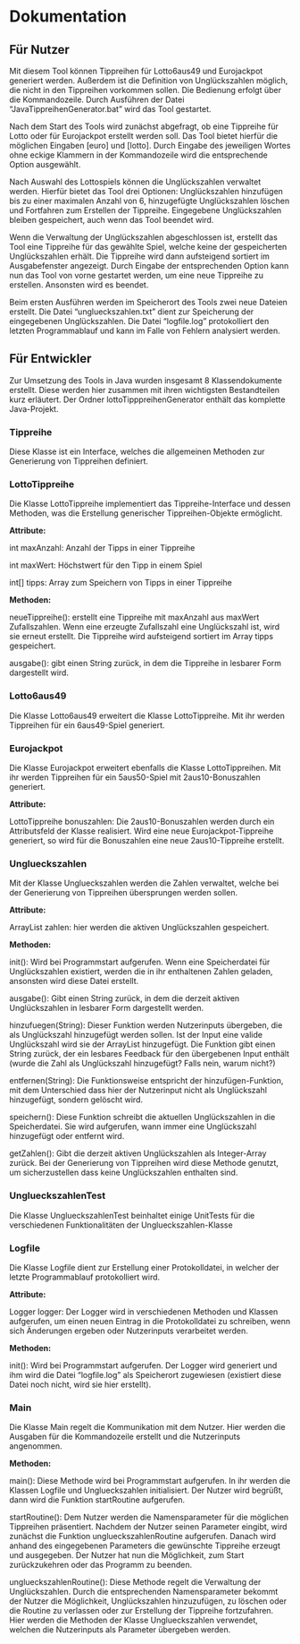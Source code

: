# Dokumentation

## Für Nutzer

Mit diesem Tool können Tippreihen für Lotto6aus49 und Eurojackpot generiert werden. Außerdem ist die Definition von Unglückszahlen möglich, die nicht in den Tippreihen vorkommen sollen. Die Bedienung erfolgt über die Kommandozeile. Durch Ausführen der Datei “JavaTippreihenGenerator.bat” wird das Tool gestartet.

Nach dem Start des Tools wird zunächst abgefragt, ob eine Tippreihe für Lotto oder für Eurojackpot erstellt werden soll. Das Tool bietet hierfür die möglichen Eingaben [euro] und [lotto]. Durch Eingabe des jeweiligen Wortes ohne eckige Klammern in der Kommandozeile wird die entsprechende Option ausgewählt.

Nach Auswahl des Lottospiels können die Unglückszahlen verwaltet werden. Hierfür bietet das Tool drei Optionen: Unglückszahlen hinzufügen bis zu einer maximalen Anzahl von 6, hinzugefügte Unglückszahlen löschen und Fortfahren zum Erstellen der Tippreihe. Eingegebene Unglückszahlen bleiben gespeichert, auch wenn das Tool beendet wird.

Wenn die Verwaltung der Unglückszahlen abgeschlossen ist, erstellt das Tool eine Tippreihe für das gewählte Spiel, welche keine der gespeicherten Unglückszahlen erhält. Die Tippreihe wird dann aufsteigend sortiert im Ausgabefenster angezeigt. Durch Eingabe der entsprechenden Option kann nun das Tool von vorne gestartet werden, um eine neue Tippreihe zu erstellen. Ansonsten wird es beendet.

Beim ersten Ausführen werden im Speicherort des Tools zwei neue Dateien erstellt. Die Datei “unglueckszahlen.txt” dient zur Speicherung der eingegebenen Unglückszahlen. Die Datei “logfile.log” protokolliert den letzten Programmablauf und kann im Falle von Fehlern analysiert werden.



## Für Entwickler

Zur Umsetzung des Tools in Java wurden insgesamt 8 Klassendokumente erstellt. Diese werden hier zusammen mit ihren wichtigsten Bestandteilen kurz erläutert. Der Ordner lottoTipppreihenGenerator enthält das komplette Java-Projekt.

### Tippreihe
Diese Klasse ist ein Interface, welches die allgemeinen Methoden zur Generierung von Tippreihen definiert.

### LottoTippreihe
Die Klasse LottoTippreihe implementiert das Tippreihe-Interface und dessen Methoden, was die Erstellung generischer Tippreihen-Objekte ermöglicht.

**Attribute:**

int maxAnzahl: Anzahl der Tipps in einer Tippreihe
 
int maxWert: Höchstwert für den Tipp in einem Spiel
 
int[] tipps: Array zum Speichern von Tipps in einer Tippreihe
 
**Methoden:**

neueTippreihe(): erstellt eine Tippreihe mit maxAnzahl aus maxWert Zufallszahlen. Wenn eine erzeugte Zufallszahl eine Unglückszahl ist, wird sie erneut erstellt. Die Tippreihe wird aufsteigend sortiert im Array tipps gespeichert.
 
ausgabe(): gibt einen String zurück, in dem die Tippreihe in lesbarer Form dargestellt wird.

### Lotto6aus49
Die Klasse Lotto6aus49 erweitert die Klasse LottoTippreihe. Mit ihr werden Tippreihen für ein 6aus49-Spiel generiert.

### Eurojackpot
Die Klasse Eurojackpot erweitert ebenfalls die Klasse LottoTippreihen. Mit ihr werden Tippreihen für ein 5aus50-Spiel mit 2aus10-Bonuszahlen generiert.

**Attribute:**

LottoTippreihe bonuszahlen: Die 2aus10-Bonuszahlen werden durch ein Attributsfeld der Klasse realisiert. Wird eine neue Eurojackpot-Tippreihe generiert, so wird für die Bonuszahlen eine neue 2aus10-Tippreihe erstellt.

### Unglueckszahlen
Mit der Klasse Unglueckszahlen werden die Zahlen verwaltet, welche bei der Generierung von Tippreihen übersprungen werden sollen.

**Attribute:**

ArrayList<Integer> zahlen: hier werden die aktiven Unglückszahlen gespeichert.

**Methoden:**

init(): Wird bei Programmstart aufgerufen. Wenn eine Speicherdatei für Unglückszahlen existiert, werden die in ihr enthaltenen Zahlen geladen, ansonsten wird diese Datei erstellt.

ausgabe(): Gibt einen String zurück, in dem die derzeit aktiven Unglückszahlen in lesbarer Form dargestellt werden.

hinzufuegen(String): Dieser Funktion werden Nutzerinputs übergeben, die als Unglückszahl hinzugefügt werden sollen. Ist der Input eine valide Unglückszahl wird sie der ArrayList hinzugefügt. Die Funktion gibt einen String zurück, der ein lesbares Feedback für den übergebenen Input enthält (wurde die Zahl als Unglückszahl hinzugefügt? Falls nein, warum nicht?)

entfernen(String): Die Funktionsweise entspricht der hinzufügen-Funktion, mit dem Unterschied dass hier der Nutzerinput nicht als Unglückszahl hinzugefügt, sondern gelöscht wird.

speichern(): Diese Funktion schreibt die aktuellen Unglückszahlen in die Speicherdatei. Sie wird aufgerufen, wann immer eine Unglückszahl hinzugefügt oder entfernt wird.

getZahlen(): Gibt die derzeit aktiven Unglückszahlen als Integer-Array zurück. Bei der Generierung von Tippreihen wird diese Methode genutzt, um sicherzustellen dass keine Unglückszahlen enthalten sind.

### UnglueckszahlenTest
Die Klasse UnglueckszahlenTest beinhaltet einige UnitTests für die verschiedenen Funktionalitäten der Unglueckszahlen-Klasse

### Logfile
Die Klasse Logfile dient zur Erstellung einer Protokolldatei, in welcher der letzte Programmablauf protokolliert wird. 

**Attribute:**

Logger logger: Der Logger wird in verschiedenen Methoden und Klassen aufgerufen, um einen neuen Eintrag in die Protokolldatei zu schreiben, wenn sich Änderungen ergeben oder Nutzerinputs verarbeitet werden.

**Methoden:**

init(): Wird bei Programmstart aufgerufen. Der Logger wird generiert und ihm wird die Datei “logfile.log” als Speicherort zugewiesen (existiert diese Datei noch nicht, wird sie hier erstellt).

### Main
Die Klasse Main regelt die Kommunikation mit dem Nutzer. Hier werden die Ausgaben für die Kommandozeile erstellt und die Nutzerinputs angenommen.

**Methoden:**

main(): Diese Methode wird bei Programmstart aufgerufen. In ihr werden die Klassen Logfile und Unglueckszahlen initialisiert. Der Nutzer wird begrüßt, dann wird die Funktion startRoutine aufgerufen.

startRoutine(): Dem Nutzer werden die Namensparameter für die möglichen Tippreihen präsentiert. Nachdem der Nutzer seinen Parameter eingibt, wird zunächst die Funktion unglueckszahlenRoutine aufgerufen. Danach wird anhand des eingegebenen Parameters die gewünschte Tippreihe erzeugt und ausgegeben. Der Nutzer hat nun die Möglichkeit, zum Start zurückzukehren oder das Programm zu beenden.

unglueckszahlenRoutine(): Diese Methode regelt die Verwaltung der Unglückszahlen. Durch die entsprechenden Namensparameter bekommt der Nutzer die Möglichkeit, Unglückszahlen hinzuzufügen, zu löschen oder die Routine zu verlassen oder zur Erstellung der Tippreihe fortzufahren. Hier werden die Methoden der Klasse Unglueckszahlen verwendet, welchen die Nutzerinputs als Parameter übergeben werden.
